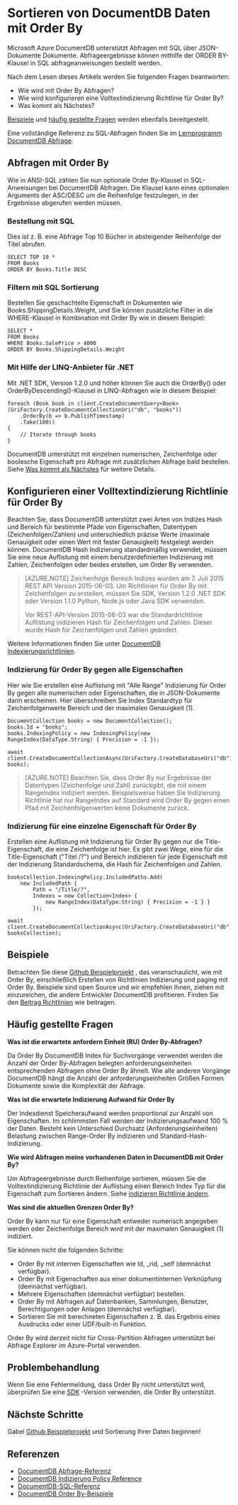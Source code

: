 <properties 
    pageTitle="Sortieren mit Order By DocumentDB Daten | Microsoft Azure" 
    description="Lernen Sie mit ORDER BY in DocumentDB Abfragen in LINQ und SQL und Indexierungsrichtlinie ORDER BY-Abfragen an." 
    services="documentdb" 
    authors="arramac" 
    manager="jhubbard" 
    editor="cgronlun" 
    documentationCenter=""/>

<tags 
    ms.service="documentdb" 
    ms.workload="data-services" 
    ms.tgt_pltfrm="na" 
    ms.devlang="na" 
    ms.topic="article" 
    ms.date="10/03/2016" 
    ms.author="arramac"/>

# <a name="sorting-documentdb-data-using-order-by"></a>Sortieren von DocumentDB Daten mit Order By
Microsoft Azure DocumentDB unterstützt Abfragen mit SQL über JSON-Dokumente Dokumente. Abfrageergebnisse können mithilfe der ORDER BY-Klausel in SQL abfrageanweisungen bestellt werden.

Nach dem Lesen dieses Artikels werden Sie folgenden Fragen beantworten: 

- Wie wird mit Order By Abfragen?
- Wie wird konfigurieren eine Volltextindizierung Richtlinie für Order By?
- Was kommt als Nächstes?

[Beispiele](#samples) und [häufig gestellte Fragen](#faq) werden ebenfalls bereitgestellt.

Eine vollständige Referenz zu SQL-Abfragen finden Sie im [Lernprogramm DocumentDB Abfrage](documentdb-sql-query.md).

## <a name="how-to-query-with-order-by"></a>Abfragen mit Order By
Wie in ANSI-SQL zählen Sie nun optionale Order By-Klausel in SQL-Anweisungen bei DocumentDB Abfragen. Die Klausel kann eines optionalen Arguments der ASC/DESC um die Reihenfolge festzulegen, in der Ergebnisse abgerufen werden müssen. 

### <a name="ordering-using-sql"></a>Bestellung mit SQL
Dies ist z. B. eine Abfrage Top 10 Bücher in absteigender Reihenfolge der Titel abrufen. 

    SELECT TOP 10 * 
    FROM Books 
    ORDER BY Books.Title DESC

### <a name="ordering-using-sql-with-filtering"></a>Filtern mit SQL Sortierung
Bestellen Sie geschachtelte Eigenschaft in Dokumenten wie Books.ShippingDetails.Weight, und Sie können zusätzliche Filter in die WHERE-Klausel in Kombination mit Order By wie in diesem Beispiel:

    SELECT * 
    FROM Books 
    WHERE Books.SalePrice > 4000
    ORDER BY Books.ShippingDetails.Weight

### <a name="ordering-using-the-linq-provider-for-net"></a>Mit Hilfe der LINQ-Anbieter für .NET
Mit .NET SDK, Version 1.2.0 und höher können Sie auch die OrderBy() oder OrderByDescending()-Klausel in LINQ-Abfragen wie in diesem Beispiel:

    foreach (Book book in client.CreateDocumentQuery<Book>(UriFactory.CreateDocumentCollectionUri("db", "books"))
        .OrderBy(b => b.PublishTimestamp)
        .Take(100))
    {
        // Iterate through books
    }

DocumentDB unterstützt mit einzelnen numerischen, Zeichenfolge oder boolesche Eigenschaft pro Abfrage mit zusätzlichen Abfrage bald bestellen. Siehe [Was kommt als Nächstes](#Whats_coming_next) für weitere Details.

## <a name="configure-an-indexing-policy-for-order-by"></a>Konfigurieren einer Volltextindizierung Richtlinie für Order By

Beachten Sie, dass DocumentDB unterstützt zwei Arten von Indizes Hash und Bereich für bestimmte Pfade von Eigenschaften, Datentypen (Zeichenfolgen/Zahlen) und unterschiedlich präzise Werte (maximale Genauigkeit oder einen Wert mit fester Genauigkeit) festgelegt werden können. DocumentDB Hash Indizierung standardmäßig verwendet, müssen Sie eine neue Auflistung mit einem benutzerdefinierten Indizierung mit Zahlen, Zeichenfolgen oder beides erstellen, um Order By verwenden. 

>[AZURE.NOTE] Zeichenfolge Bereich Indizes wurden am 7. Juli 2015 REST API Version 2015-06-03. Um Richtlinien für Order By mit Zeichenfolgen zu erstellen, müssen Sie SDK, Version 1.2.0 .NET SDK oder Version 1.1.0 Python, Node.js oder Java SDK verwenden.
>
>Vor REST-API-Version 2015-06-03 war die Standardrichtlinie Auflistung indizieren Hash für Zeichenfolgen und Zahlen. Dieser wurde Hash für Zeichenfolgen und Zahlen geändert. 

Weitere Informationen finden Sie unter [DocumentDB Indexierungsrichtlinien](documentdb-indexing-policies.md).

### <a name="indexing-for-order-by-against-all-properties"></a>Indizierung für Order By gegen alle Eigenschaften
Hier wie Sie erstellen eine Auflistung mit "Alle Range" Indizierung für Order By gegen alle numerischen oder Eigenschaften, die in JSON-Dokumente darin erscheinen. Hier überschreiben Sie Index Standardtyp für Zeichenfolgenwerte Bereich und der maximalen Genauigkeit (1).
                   
    DocumentCollection books = new DocumentCollection();
    books.Id = "books";
    books.IndexingPolicy = new IndexingPolicy(new RangeIndex(DataType.String) { Precision = -1 });
    
    await client.CreateDocumentCollectionAsync(UriFactory.CreateDatabaseUri("db"), books);  

>[AZURE.NOTE] Beachten Sie, dass Order By nur Ergebnisse der Datentypen (Zeichenfolge und Zahl) zurückgibt, die mit einem RangeIndex indiziert werden. Beispielsweise haben Sie Indizierung Richtlinie hat nur RangeIndex auf Standard wird Order By gegen einen Pfad mit Zeichenfolgenwerten keine Dokumente zurück.

### <a name="indexing-for-order-by-for-a-single-property"></a>Indizierung für eine einzelne Eigenschaft für Order By
Erstellen eine Auflistung mit Indizierung für Order By gegen nur die Title-Eigenschaft, die eine Zeichenfolge ist hier. Es gibt zwei Wege, eine für die Title-Eigenschaft ("Titel /?") und Bereich indizieren für jede Eigenschaft mit der Indizierung Standardschema, die Hash für Zeichenfolgen und Zahlen.                    
    
    booksCollection.IndexingPolicy.IncludedPaths.Add(
        new IncludedPath { 
            Path = "/Title/?", 
            Indexes = new Collection<Index> { 
                new RangeIndex(DataType.String) { Precision = -1 } } 
            });
    
    await client.CreateDocumentCollectionAsync(UriFactory.CreateDatabaseUri("db"), booksCollection);  


## <a name="samples"></a>Beispiele
Betrachten Sie diese [Github Beispielprojekt](https://github.com/Azure/azure-documentdb-dotnet/tree/master/samples/code-samples/Queries) , das veranschaulicht, wie mit Order By, einschließlich Erstellen von Richtlinien Indizierung und paging mit Order By. Beispiele sind open Source und wir empfehlen Ihnen, ziehen mit einzureichen, die andere Entwickler DocumentDB profitieren. Finden Sie den [Beitrag Richtlinien](https://github.com/Azure/azure-documentdb-net/blob/master/Contributing.md) wie beitragen.  

## <a name="faq"></a>Häufig gestellte Fragen

**Was ist die erwartete anfordern Einheit (RU) Order By-Abfragen?**

Da Order By DocumentDB Index für Suchvorgänge verwendet werden die Anzahl der Order By-Abfragen belegten anforderungseinheiten entsprechenden Abfragen ohne Order By ähnelt. Wie alle anderen Vorgänge DocumentDB hängt die Anzahl der anforderungseinheiten Größen Formen Dokumente sowie die Komplexität der Abfrage. 


**Was ist die erwartete Indizierung Aufwand für Order By**

Der Indexdienst Speicheraufwand werden proportional zur Anzahl von Eigenschaften. Im schlimmsten Fall werden der Indizierungsaufwand 100 % der Daten. Besteht kein Unterschied Durchsatz (Anforderungseinheiten) Belastung zwischen Range-Order By indizieren und Standard-Hash-Indizierung.

**Wie wird Abfragen meine vorhandenen Daten in DocumentDB mit Order By?**

Um Abfrageergebnisse durch Reihenfolge sortieren, müssen Sie die Volltextindizierung Richtlinie der Auflistung einen Bereich Index Typ für die Eigenschaft zum Sortieren ändern. Siehe [indizieren Richtlinie ändern](documentdb-indexing-policies.md#modifying-the-indexing-policy-of-a-collection). 

**Was sind die aktuellen Grenzen Order By?**

Order By kann nur für eine Eigenschaft entweder numerisch angegeben werden oder Zeichenfolge Bereich wird mit der maximalen Genauigkeit (1) indiziert.

Sie können nicht die folgenden Schritte:
 
- Order By mit internen Eigenschaften wie Id, _rid, _self (demnächst verfügbar).
- Order By mit Eigenschaften aus einer dokumentinternen Verknüpfung (demnächst verfügbar).
- Mehrere Eigenschaften (demnächst verfügbar) bestellen.
- Order By mit Abfragen auf Datenbanken, Sammlungen, Benutzer, Berechtigungen oder Anlagen (demnächst verfügbar).
- Sortieren Sie mit berechneten Eigenschaften z. B. das Ergebnis eines Ausdrucks oder einer UDF/built-in Funktion.

Order By wird derzeit nicht für Cross-Partition Abfragen unterstützt bei Abfrage Explorer im Azure-Portal verwenden.

## <a name="troubleshooting"></a>Problembehandlung

Wenn Sie eine Fehlermeldung, dass Order By nicht unterstützt wird, überprüfen Sie eine [SDK](documentdb-sdk-dotnet.md) -Version verwenden, die Order By unterstützt. 

## <a name="next-steps"></a>Nächste Schritte

Gabel [Github Beispielprojekt](https://github.com/Azure/azure-documentdb-dotnet/tree/master/samples/code-samples/Queries) und Sortierung Ihrer Daten beginnen! 

## <a name="references"></a>Referenzen
* [DocumentDB Abfrage-Referenz](documentdb-sql-query.md)
* [DocumentDB Indizierung Policy Reference](documentdb-indexing-policies.md)
* [DocumentDB-SQL-Referenz](https://msdn.microsoft.com/library/azure/dn782250.aspx)
* [DocumentDB Order By-Beispiele](https://github.com/Azure/azure-documentdb-dotnet/tree/master/samples/code-samples/Queries)
 

